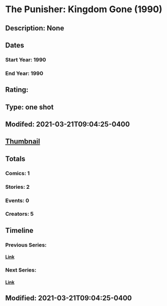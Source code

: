 # The Punisher: Kingdom Gone (1990)
## Description: None
## Dates
### Start Year: 1990
### End Year: 1990
## Rating: 
## Type: one shot
## Modifed: 2021-03-21T09:04:25-0400
## [Thumbnail](http://i.annihil.us/u/prod/marvel/i/mg/b/40/image_not_available.jpg)
## Totals
### Comics: 1
### Stories: 2
### Events: 0
### Creators: 5
## Timeline
### Previous Series: 
#### [Link]()
### Next Series: 
#### [Link]()
## Modified: 2021-03-21T09:04:25-0400